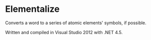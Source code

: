 Elementalize
============

Converts a word to a series of atomic elements' symbols, if possible.

Written and compiled in Visual Studio 2012 with .NET 4.5.
